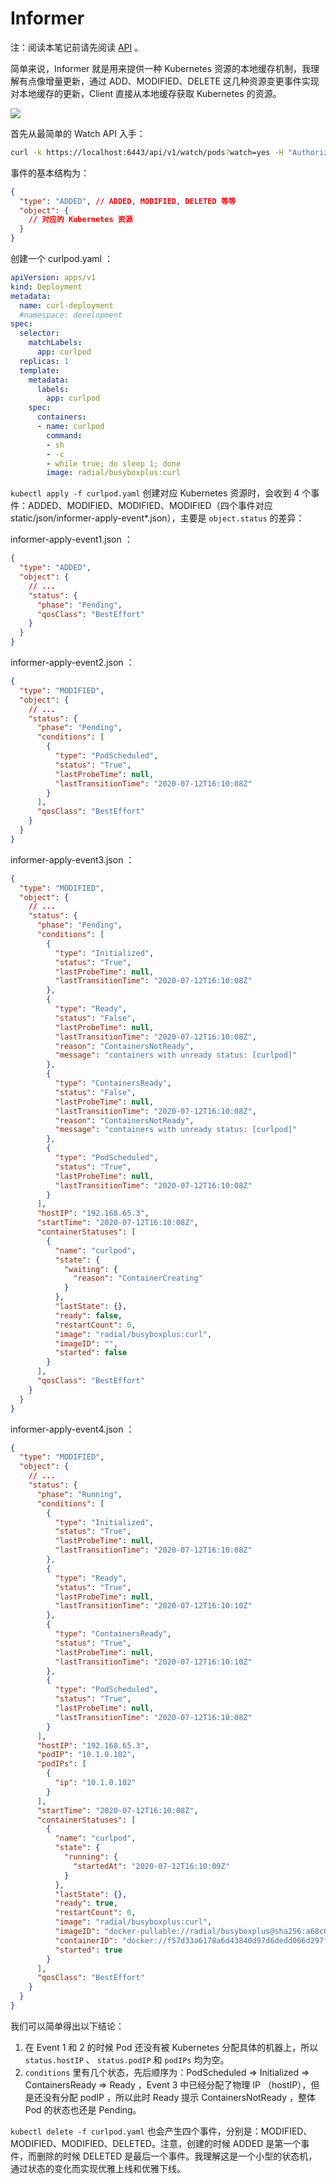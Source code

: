 # Informer

注：阅读本笔记前请先阅读 [API](https://github.com/leopeng1995/kubernetes-notes/blob/master/api.md) 。

简单来说，Informer 就是用来提供一种 Kubernetes 资源的本地缓存机制，我理解有点像增量更新，通过 ADD、MODIFIED、DELETE 这几种资源变更事件实现对本地缓存的更新，Client 直接从本地缓存获取 Kubernetes 的资源。

![](static/images/informer1.png)

首先从最简单的 Watch API 入手：

```bash
curl -k https://localhost:6443/api/v1/watch/pods?watch=yes -H "Authorization: Bearer ${token}"
```

事件的基本结构为：

```json
{
  "type": "ADDED", // ADDED, MODIFIED, DELETED 等等
  "object": {
    // 对应的 Kubernetes 资源
  }
}
```

创建一个 curlpod.yaml ：

```yaml
apiVersion: apps/v1
kind: Deployment
metadata:
  name: curl-deployment
  #namespace: development
spec:
  selector:
    matchLabels:
      app: curlpod
  replicas: 1
  template:
    metadata:
      labels:
        app: curlpod
    spec:
      containers:
      - name: curlpod
        command:
        - sh
        - -c
        - while true; do sleep 1; done
        image: radial/busyboxplus:curl
```

`kubectl apply -f curlpod.yaml` 创建对应 Kubernetes 资源时，会收到 4 个事件：ADDED、MODIFIED、MODIFIED、MODIFIED（四个事件对应 static/json/informer-apply-event*.json），主要是 `object.status` 的差异：

informer-apply-event1.json ：

```json
{
  "type": "ADDED",
  "object": {
    // ...
    "status": {
      "phase": "Pending",
      "qosClass": "BestEffort"
    }
  }
}
```

informer-apply-event2.json ：

```json
{
  "type": "MODIFIED",
  "object": {
    // ...
    "status": {
      "phase": "Pending",
      "conditions": [
        {
          "type": "PodScheduled",
          "status": "True",
          "lastProbeTime": null,
          "lastTransitionTime": "2020-07-12T16:10:08Z"
        }
      ],
      "qosClass": "BestEffort"
    }
  }
}
```

informer-apply-event3.json ：

```json
{
  "type": "MODIFIED",
  "object": {
    // ...
    "status": {
      "phase": "Pending",
      "conditions": [
        {
          "type": "Initialized",
          "status": "True",
          "lastProbeTime": null,
          "lastTransitionTime": "2020-07-12T16:10:08Z"
        },
        {
          "type": "Ready",
          "status": "False",
          "lastProbeTime": null,
          "lastTransitionTime": "2020-07-12T16:10:08Z",
          "reason": "ContainersNotReady",
          "message": "containers with unready status: [curlpod]"
        },
        {
          "type": "ContainersReady",
          "status": "False",
          "lastProbeTime": null,
          "lastTransitionTime": "2020-07-12T16:10:08Z",
          "reason": "ContainersNotReady",
          "message": "containers with unready status: [curlpod]"
        },
        {
          "type": "PodScheduled",
          "status": "True",
          "lastProbeTime": null,
          "lastTransitionTime": "2020-07-12T16:10:08Z"
        }
      ],
      "hostIP": "192.168.65.3",
      "startTime": "2020-07-12T16:10:08Z",
      "containerStatuses": [
        {
          "name": "curlpod",
          "state": {
            "waiting": {
              "reason": "ContainerCreating"
            }
          },
          "lastState": {},
          "ready": false,
          "restartCount": 0,
          "image": "radial/busyboxplus:curl",
          "imageID": "",
          "started": false
        }
      ],
      "qosClass": "BestEffort"
    }
  }
}
```

informer-apply-event4.json ：

```json
{
  "type": "MODIFIED",
  "object": {
    // ...
    "status": {
      "phase": "Running",
      "conditions": [
        {
          "type": "Initialized",
          "status": "True",
          "lastProbeTime": null,
          "lastTransitionTime": "2020-07-12T16:10:08Z"
        },
        {
          "type": "Ready",
          "status": "True",
          "lastProbeTime": null,
          "lastTransitionTime": "2020-07-12T16:10:10Z"
        },
        {
          "type": "ContainersReady",
          "status": "True",
          "lastProbeTime": null,
          "lastTransitionTime": "2020-07-12T16:10:10Z"
        },
        {
          "type": "PodScheduled",
          "status": "True",
          "lastProbeTime": null,
          "lastTransitionTime": "2020-07-12T16:10:08Z"
        }
      ],
      "hostIP": "192.168.65.3",
      "podIP": "10.1.0.102",
      "podIPs": [
        {
          "ip": "10.1.0.102"
        }
      ],
      "startTime": "2020-07-12T16:10:08Z",
      "containerStatuses": [
        {
          "name": "curlpod",
          "state": {
            "running": {
              "startedAt": "2020-07-12T16:10:09Z"
            }
          },
          "lastState": {},
          "ready": true,
          "restartCount": 0,
          "image": "radial/busyboxplus:curl",
          "imageID": "docker-pullable://radial/busyboxplus@sha256:a68c05ab1112fd90ad7b14985a48520e9d26dbbe00cb9c09aa79fdc0ef46b372",
          "containerID": "docker://f57d33a6178a6d43840d97d6dedd066d297f24cdb597cb6abf5ee30c112451aa",
          "started": true
        }
      ],
      "qosClass": "BestEffort"
    }
  }
}
```

我们可以简单得出以下结论：

1. 在 Event 1 和 2 的时候 Pod 还没有被 Kubernetes 分配具体的机器上，所以 `status.hostIP` 、 `status.podIP` 和 `podIPs` 均为空。
2. `conditions` 里有几个状态，先后顺序为：PodScheduled => Initialized => ContainersReady => Ready ，Event 3 中已经分配了物理 IP （hostIP），但是还没有分配 podIP ，所以此时 Ready 提示 ContainersNotReady ，整体 Pod 的状态也还是 Pending。

`kubectl delete -f curlpod.yaml` 也会产生四个事件，分别是：MODIFIED、MODIFIED、MODIFIED、DELETED。注意，创建的时候 ADDED 是第一个事件，而删除的时候 DELETED 是最后一个事件。我理解这是一个小型的状态机，通过状态的变化而实现优雅上线和优雅下线。